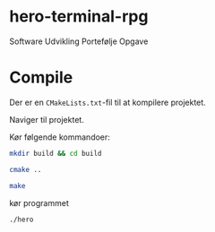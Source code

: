 # hero-terminal-rpg
Software Udvikling Portefølje Opgave

# Compile

Der er en `CMakeLists.txt`-fil til at kompilere projektet.

Naviger til projektet.

Kør følgende kommandoer:

```bash
mkdir build && cd build
```

```bash
cmake ..
```

```bash
make
```

kør programmet
```bash
./hero
```